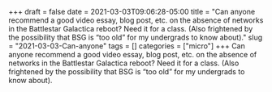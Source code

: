 +++draft = falsedate = 2021-03-03T09:06:28-05:00title = "Can anyone recommend a good video essay, blog post, etc. on the absence of networks in the Battlestar Galactica reboot? Need it for a class. (Also frightened by the possibility that BSG is “too old” for my undergrads to know about)."slug = "2021-03-03-Can-anyone"tags = []categories = ["micro"]+++Can anyone recommend a good video essay, blog post, etc. on the absence of networks in the Battlestar Galactica reboot? Need it for a class. (Also frightened by the possibility that BSG is “too old” for my undergrads to know about).